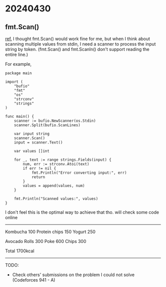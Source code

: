<head><meta name="viewport" content="width=device-width, initial-scale=1.0, user-scalable=yes" /></head>

# 20240430

## fmt.Scan()

[ref.](./20240424.html) I thought fmt.Scan() would work fine for me, but when I think about scanning multiple values from stdin, I need a scanner to process the input string by token. (fmt.Scan() and fmt.Scanln() don\'t support reading the entire line.)

For example,

```
package main

import (
	"bufio"
	"fmt"
	"os"
	"strconv"
	"strings"
)

func main() {
	scanner := bufio.NewScanner(os.Stdin)
	scanner.Split(bufio.ScanLines)

	var input string
	scanner.Scan()
	input = scanner.Text()

	var values []int

	for _, text := range strings.Fields(input) {
		num, err := strconv.Atoi(text)
		if err != nil {
			fmt.Println("Error converting input:", err)
			return
		}
		values = append(values, num)
	}

	fmt.Println("Scanned values:", values)
}
```

I don\'t feel this is the optimal way to achieve that tho. will check some code online

---

Kombucha 100
Protein chips 150
Yogurt 250

Avocado Rolls 300
Poke 600
Chips 300

Total 1700kcal

---

TODO:

- Check others\' submissions on the problem I could not solve (Codeforces 941 - A)
